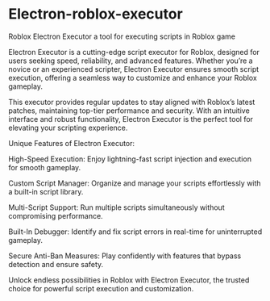 # Electron-roblox-executor
Roblox Electron Executor a tool for executing scripts in Roblox game

Electron Executor is a cutting-edge script executor for Roblox, designed for users seeking speed, reliability, and advanced features. Whether you’re a novice or an experienced scripter, Electron Executor ensures smooth script execution, offering a seamless way to customize and enhance your Roblox gameplay.

This executor provides regular updates to stay aligned with Roblox’s latest patches, maintaining top-tier performance and security. With an intuitive interface and robust functionality, Electron Executor is the perfect tool for elevating your scripting experience.

Unique Features of Electron Executor:

High-Speed Execution: Enjoy lightning-fast script injection and execution for smooth gameplay.

Custom Script Manager: Organize and manage your scripts effortlessly with a built-in script library.

Multi-Script Support: Run multiple scripts simultaneously without compromising performance.

Built-In Debugger: Identify and fix script errors in real-time for uninterrupted gameplay.

Secure Anti-Ban Measures: Play confidently with features that bypass detection and ensure safety.

Unlock endless possibilities in Roblox with Electron Executor, the trusted choice for powerful script execution and customization.
